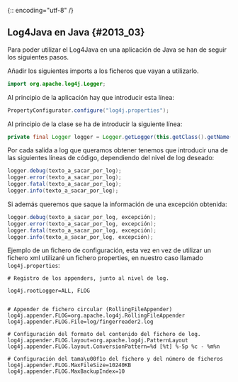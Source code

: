 {:: encoding="utf-8" /}
## Log4Java en Java {#2013_03}

Para poder utilizar el Log4Java en una aplicación de Java se han de seguir los siguientes pasos.

Añadir los siguientes imports a los ficheros que vayan a utilizarlo.

``` java
import org.apache.log4j.Logger;
```



Al principio de la aplicación hay que introducir esta línea:

``` java
PropertyConfigurator.configure("log4j.properties");
```


Al principio de la clase se ha de introducir la siguiente línea:

``` java
private final Logger logger = Logger.getLogger(this.getClass().getName());
```


Por cada salida a log que queramos obtener tenemos que introducir una de las siguientes líneas de código, dependiendo del nivel de log deseado:

``` java
logger.debug(texto_a_sacar_por_log);
logger.error(texto_a_sacar_por_log);
logger.fatal(texto_a_sacar_por_log);
logger.info(texto_a_sacar_por_log);
```



Si además queremos que saque la información de una excepción obtenida:

``` java
logger.debug(texto_a_sacar_por_log, excepción);
logger.error(texto_a_sacar_por_log, excepción);
logger.fatal(texto_a_sacar_por_log, excepción);
logger.info(texto_a_sacar_por_log, excepción);
```


Ejemplo de un fichero de configuración, esta vez en vez de utilizar un fichero xml utilizaré un fichero properties, en nuestro caso llamado `log4j.properties`:

```
# Registro de los appenders, junto al nivel de log.

log4j.rootLogger=ALL, FLOG


# Appender de fichero circular (RollingFileAppender)
log4j.appender.FLOG=org.apache.log4j.RollingFileAppender
log4j.appender.FLOG.File=log/fingerreader2.log

# Configuración del formato del contenido del fichero de log.
log4j.appender.FLOG.layout=org.apache.log4j.PatternLayout
log4j.appender.FLOG.layout.ConversionPattern=%d [%t] %-5p %c - %m%n

# Configuración del tama\u00f1o del fichero y del número de ficheros
log4j.appender.FLOG.MaxFileSize=10240KB
log4j.appender.FLOG.MaxBackupIndex=10
```
